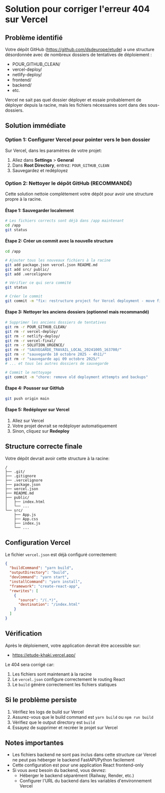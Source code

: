 # Solution pour corriger l'erreur 404 sur Vercel

## Problème identifié

Votre dépôt GitHub (https://github.com/dsdeurope/etude) a une structure désordonnée avec de nombreux dossiers de tentatives de déploiement :
- POUR_GITHUB_CLEAN/
- vercel-deploy/
- netlify-deploy/
- frontend/
- backend/
- etc.

Vercel ne sait pas quel dossier déployer et essaie probablement de déployer depuis la racine, mais les fichiers nécessaires sont dans des sous-dossiers.

## Solution immédiate

### Option 1: Configurer Vercel pour pointer vers le bon dossier

Sur Vercel, dans les paramètres de votre projet:

1. Allez dans **Settings** > **General**
2. Dans **Root Directory**, entrez: `POUR_GITHUB_CLEAN`
3. Sauvegardez et redéployez

### Option 2: Nettoyer le dépôt GitHub (RECOMMANDÉ)

Cette solution nettoie complètement votre dépôt pour avoir une structure propre à la racine.

#### Étape 1: Sauvegarder localement

```bash
# Les fichiers corrects sont déjà dans /app maintenant
cd /app
git status
```

#### Étape 2: Créer un commit avec la nouvelle structure

```bash
cd /app

# Ajouter tous les nouveaux fichiers à la racine
git add package.json vercel.json README.md
git add src/ public/
git add .vercelignore

# Vérifier ce qui sera commité
git status

# Créer le commit
git commit -m "fix: restructure project for Vercel deployment - move files to root"
```

#### Étape 3: Nettoyer les anciens dossiers (optionnel mais recommandé)

```bash
# Supprimer les anciens dossiers de tentatives
git rm -r POUR_GITHUB_CLEAN/
git rm -r vercel-deploy/
git rm -r netlify-deploy/
git rm -r vercel-final/
git rm -r SOLUTION_URGENCE/
git rm -r "SAUVEGARDE_TRAVAIL_LOCAL_20241005_163700/"
git rm -r "sauvegarde 10 octobre 2025 - 4h11/"
git rm -r "sauvegarde api 09 octobre 2025/"
# ... et tous les autres dossiers de sauvegarde

# Commit le nettoyage
git commit -m "chore: remove old deployment attempts and backups"
```

#### Étape 4: Pousser sur GitHub

```bash
git push origin main
```

#### Étape 5: Redéployer sur Vercel

1. Allez sur Vercel
2. Votre projet devrait se redéployer automatiquement
3. Sinon, cliquez sur **Redeploy**

## Structure correcte finale

Votre dépôt devrait avoir cette structure à la racine:

```
/
├── .git/
├── .gitignore
├── .vercelignore
├── package.json
├── vercel.json
├── README.md
├── public/
│   ├── index.html
│   └── ...
└── src/
    ├── App.js
    ├── App.css
    ├── index.js
    └── ...
```

## Configuration Vercel

Le fichier `vercel.json` est déjà configuré correctement:

```json
{
  "buildCommand": "yarn build",
  "outputDirectory": "build",
  "devCommand": "yarn start",
  "installCommand": "yarn install",
  "framework": "create-react-app",
  "rewrites": [
    {
      "source": "/(.*)",
      "destination": "/index.html"
    }
  ]
}
```

## Vérification

Après le déploiement, votre application devrait être accessible sur:
- https://etude-khaki.vercel.app/

Le 404 sera corrigé car:
1. Les fichiers sont maintenant à la racine
2. Le `vercel.json` configure correctement le routing React
3. Le `build` génère correctement les fichiers statiques

## Si le problème persiste

1. Vérifiez les logs de build sur Vercel
2. Assurez-vous que le build command est `yarn build` ou `npm run build`
3. Vérifiez que le output directory est `build`
4. Essayez de supprimer et recréer le projet sur Vercel

## Notes importantes

- Les fichiers backend ne sont pas inclus dans cette structure car Vercel ne peut pas héberger le backend FastAPI/Python facilement
- Cette configuration est pour une application React frontend-only
- Si vous avez besoin du backend, vous devrez:
  - Héberger le backend séparément (Railway, Render, etc.)
  - Configurer l'URL du backend dans les variables d'environnement Vercel

